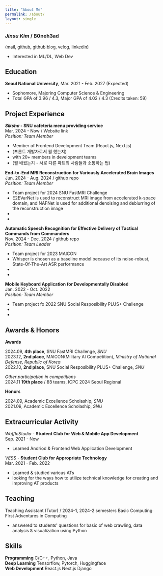 ```yaml
---
title: "About Me"
permalink: /about/
layout: single
---
```


### *Jinsu Kim* / B0neh3ad   
([mail](mailto:js1044k@gmail.com), [github](http://github.com/B0neh3ad), [github blog](http://B0neh3ad.github.com), [velog](https://velog.io/@b0neh3ad/posts), [linkedin](https://www.linkedin.com/in/%EC%A7%84%EC%88%98-%EA%B9%80-b769832a1/))

- Interested in ML/DL, Web Dev

## Education

**Seoul National University**, Mar. 2021 - Feb. 2027 (Expected)  
- Sophomore, Majoring Computer Science & Engineering  
- Total GPA of 3.96 / 4.3, Major GPA of 4.02 / 4.3 (Credits taken: 59)

## Project Experience

***Siksha* - SNU cafeteria menu providing service**  
Mar. 2024 - Now / Website link  
*Position: Team Member*
- Member of Frontend Development Team (React.js, Next.js)
- (프론트 개발자로서 뭘 했는지)
- with 20+ members in development teams  
- (뭘 배웠는지 - 서로 다른 파트의 사람들과 소통하는 법)


**End-to-End MRI Reconstruction for Variously Accelerated Brain Images**  
Jun. 2024 - Aug. 2024 / github repo  
*Position: Team Member*  
- Team project for 2024 SNU FastMRI Challenge
- E2EVarNet is used to reconstruct MRI image from accelerated k-space domain, and NAFNet is used for additional denoising and deblurring of the reconstruction image
- 
- 

**Automatic Speech Recognition for Effective Delivery of Tactical Commands from Commanders**  
Nov. 2024 - Dec. 2024 / github repo  
*Position: Team Leader*
- Team project for 2023 MAICON
- Whisper is chosen as a baseline model because of its noise-robust, State-Of-The-Art ASR performance
- 
- 

**Mobile Keyboard Application for Developmentally Disabled**  
Jan. 2022 - Oct. 2022  
*Position: Team Member*
- Team project fo 2022 SNU Social Resposibility PLUS+ Challenge
- 
- 

## Awards & Honors

**Awards**

2024.09, **4th place**, SNU FastMRI Challenge, *SNU*  
2023.12, **2nd place**, MAICON(Military AI Competition), *Ministry of National Defense, Republic of Korea*   
2022.10, **2nd place**, SNU Social Resposibility PLUS+ Challenge, *SNU*  

*Other participation in competitions*  
2024.11 **19th place** / 88 teams, ICPC 2024 Seoul Regional

**Honors**  

2024.09, Academic Excellence Scholaship, *SNU*  
2021.09, Academic Excellence Scholaship, *SNU*

## Extracurricular Activity

*WaffleStudio* - **Student Club for Web & Mobile App Development**  
Sep. 2021 - Now
- Learned Andriod & Frontend Web Application Development

*VESS* - **Student Club for Appropriate Technology**  
Mar. 2021 - Feb. 2022
- Learned & studied various ATs
- looking for the ways how to utilize technical knowledge for creating and improving AT products

## Teaching

Teaching Assistant (Tutor) / 2024-1, 2024-2 semesters
Basic Computing: First Adventures in Computing
- answered to students' questions for basic of web crawling, data analysis & visualization using Python

## Skills

**Programming** C/C++, Python, Java  
**Deep Learning** Tensorflow, Pytorch, Huggingface  
**Web Development** React.js Next.js Django